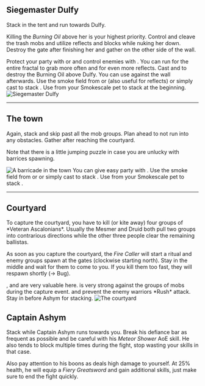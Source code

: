 ## <Boss/> Siegemaster Dulfy
<Grid>
<Column>
Stack <Effect name="stealth"/> in the tent and run towards Dulfy.

Killing the *Burning Oil* above her is your highest priority. Control and cleave the trash mobs and utilize reflects and blocks while nuking her down. Destroy the gate after finishing her and gather on the other side of the wall.

<Tips>
    <Tip specialization="mesmer">Protect your party with <Skill id="29526"/> or <Skill id="10302"/> and control enemies with <Skill id="30359"/>. You can run <Trait id="751"/> for the entire fractal to grab more often and for even more reflects.</Tip>
    <Tip specialization="elementalist">Cast <Skill id="5737"/> and <Skill id="5638"/> to destroy the Burning Oil above Dulfy. You can use <Skill id="5697"/> against the wall afterwards.</Tip>
    <Tip specialization="thief">Use the smoke field from <Skill id="13113"/> or <Skill id="14184"/> (also useful for reflects) or simply cast <Skill id="13117"/> to stack <Effect name="stealth"/>.</Tip>
    <Tip specialization="ranger">Use <Skill id="31568"/> from your Smokescale pet to stack <Effect name="stealth"/> at the beginning.</Tip>
</Tips>
</Column>

<Column width="5" compact>
<Image src="fractals/urban-battlegrounds/images/siegemaster_dulfy.jpg" title="Siegemaster Dulfy" compact/>
</Column>
</Grid>

---

## The town
<Grid>
<Column>
Again, stack <Effect name="stealth"/> and skip past all the mob groups. Plan ahead to not run into any obstacles. Gather after reaching the courtyard.

Note that there is a little jumping puzzle in case you are unlucky with barrices spawning.

<Image src="fractals/urban-battlegrounds/images/the_town.jpg" title="A barricade in the town"/>
</Column>

<Column>
<Tips>
    <Tip specialization="mesmer">You can give easy party <Effect name="stealth"/> with <Skill id="10245"/>.</Tip>
    <Tip specialization="thief">Use the smoke field from <Skill id="13113"/> or <Skill id="14184"/> or simply cast <Skill id="13117"/> to stack <Effect name="stealth"/>.</Tip>
    <Tip specialization="ranger">Use <Skill id="31568"/> from your Smokescale pet to stack <Effect name="stealth"/>.</Tip>
</Tips>
</Column>
</Grid>

---

## Courtyard
<Grid>
<Column>
To capture the courtyard, you have to kill (or kite away) four groups of *Veteran Ascalonians*. Usually the Mesmer and Druid both pull two groups into contrarious directions while the other three people clear the remaining ballistas.

As soon as you capture the courtyard, the *Fire Caller* will start a ritual and enemy groups spawn at the gates (clockwise starting north). Stay in the middle and wait for them to come to you. If you kill them too fast, they will respawn shortly (-> Bug).
</Column>

<Column>
<Tips>
    <Tip specialization="chronomancer"><Skill id="10363"/>, <Skill id="29526"/> and <Skill id="30359"/> are very valuable here.</Tip>
    <Tip specialization="elementalist"><Skill id="5738"/> is very strong against the groups of mobs during the capture event. <Skill id="5671"/> and <Skill id="5683"/> prevent the enemy warriors *Rush* attack.    
        Stay in <Skill id="5492" text="false"/> before Ashym for <Boon name="might"/> stacking.</Tip>
</Tips>
</Column>
</Grid>

<Image src="fractals/urban-battlegrounds/images/the_courtyard.jpg" title="The courtyard"/>

## <Boss red/> Captain Ashym
Stack <Effect name="might"/> while Captain Ashym runs towards you. Break his defiance bar as frequent as possible and be careful with his *Meteor Shower* AoE skill. He also tends to block multiple times during the fight, stop wasting your skills in that case.

Also pay attention to his boons as <Boon name="retaliation"/> deals high damage to yourself. At 25% health, he will equip a *Fiery Greatsword* and gain additional skills, just make sure to end the fight quickly.
